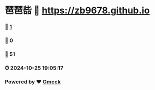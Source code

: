 # 琶琶啙 :link: https://zb9678.github.io 
### :page_facing_up: [1](https://zb9678.github.io/tag.html) 
### :speech_balloon: 0 
### :hibiscus: 51 
### :alarm_clock: 2024-10-25 19:05:17 
### Powered by :heart: [Gmeek](https://github.com/Meekdai/Gmeek)
